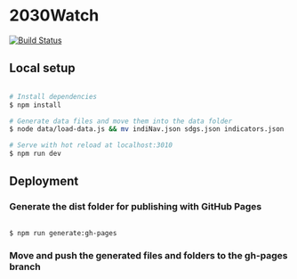 # 2030Watch

[![Build Status](https://travis-ci.org/okfde/2030watch.svg?branch=master)](https://travis-ci.org/okfde/2030watch)


## Local setup

``` bash

# Install dependencies
$ npm install

# Generate data files and move them into the data folder
$ node data/load-data.js && mv indiNav.json sdgs.json indicators.json ./data/

# Serve with hot reload at localhost:3010
$ npm run dev

```


## Deployment

### Generate the dist folder for publishing with GitHub Pages

``` bash

$ npm run generate:gh-pages

```

### Move and push the generated files and folders to the gh-pages branch
